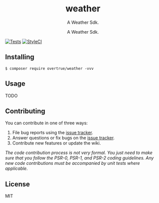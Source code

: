 <h1 align="center"> weather </h1>

<p align="center"> A Weather Sdk.</p>

<p align="center"> A Weather Sdk.</p>

[![Tests](https://github.com/lijiayunqfy/weather/actions/workflows/tests.yml/badge.svg)](https://github.com/lijiayunqfy/weather/actions/workflows/tests.yml)
[![StyleCI](https://github.styleci.io/repos/472431783/shield?branch=master)](https://github.styleci.io/repos/472431783?branch=master)
## Installing

```shell
$ composer require overtrue/weather -vvv
```

## Usage

TODO

## Contributing

You can contribute in one of three ways:

1. File bug reports using the [issue tracker](https://github.com/overtrue/weather/issues).
2. Answer questions or fix bugs on the [issue tracker](https://github.com/overtrue/weather/issues).
3. Contribute new features or update the wiki.

_The code contribution process is not very formal. You just need to make sure that you follow the PSR-0, PSR-1, and PSR-2 coding guidelines. Any new code contributions must be accompanied by unit tests where applicable._

## License

MIT